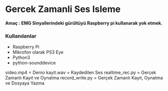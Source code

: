 # Gercek Zamanli Ses Isleme
 
**Amaç : EMG Sinyallerindeki gürültüyü Raspberry pi kullanarak yok etmek.**

### Kullanılanlar
- Raspberry Pi
- Mikrofon olarak PS3 Eye
- Python3
- python-sounddevice

video.mp4 = Demo
kayit.wav = Kaydedilen Ses
realtime_rec.py = Gerçek Zamanlı Kayıt ve Oynatma
record_write.py = Gerçek Zamanlı Kayıt, Oynatma ve Dosyaya Yazma 
